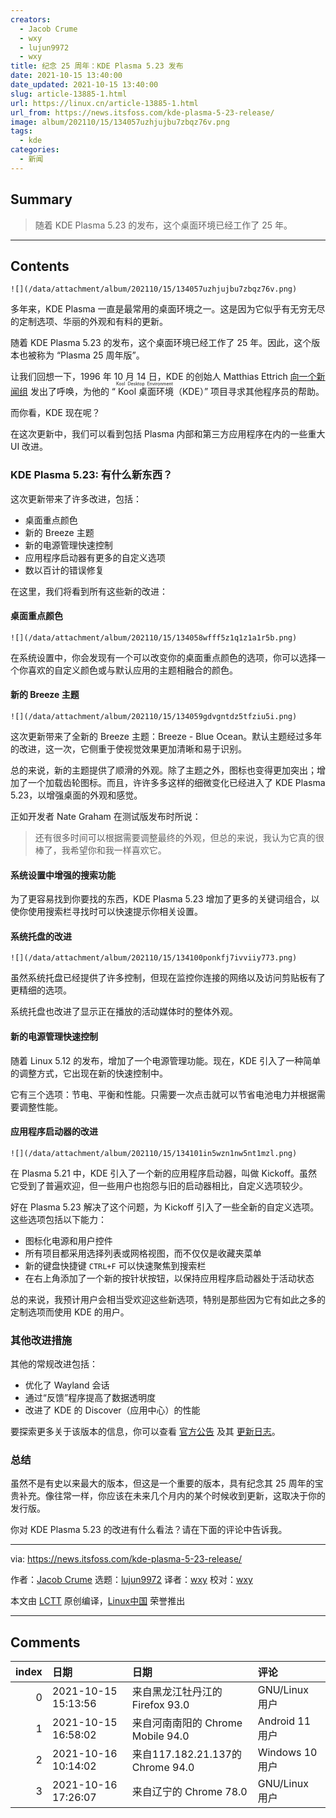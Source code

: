 ```yaml
---
creators:
  - Jacob Crume
  - wxy
  - lujun9972
  - wxy
title: 纪念 25 周年：KDE Plasma 5.23 发布
date: 2021-10-15 13:40:00
date_updated: 2021-10-15 13:40:00
slug: article-13885-1.html
url: https://linux.cn/article-13885-1.html
url_from: https://news.itsfoss.com/kde-plasma-5-23-release/
image: album/202110/15/134057uzhjujbu7zbqz76v.png
tags:
  - kde
categories:
  - 新闻
---
```


## Summary

> 随着 KDE Plasma 5.23 的发布，这个桌面环境已经工作了 25 年。

***

<!-- more -->

## Contents

`![](/data/attachment/album/202110/15/134057uzhjujbu7zbqz76v.png)`

多年来，KDE Plasma 一直是最常用的桌面环境之一。这是因为它似乎有无穷无尽的定制选项、华丽的外观和有料的更新。

随着 KDE Plasma 5.23 的发布，这个桌面环境已经工作了 25 年。因此，这个版本也被称为 “Plasma 25 周年版”。

让我们回想一下，1996 年 10 月 14 日，KDE 的创始人 Matthias Ettrich [向一个新闻组](https://groups.google.com/g/de.comp.os.linux.misc/c/SDbiV3Iat_s/m/zv_D_2ctS8sJ?pli=1) 发出了呼唤，为他的 “<ruby> Kool 桌面环境 <rt>  Kool Desktop Environment </rt></ruby>（KDE）” 项目寻求其他程序员的帮助。

而你看，KDE 现在呢？

在这次更新中，我们可以看到包括 Plasma 内部和第三方应用程序在内的一些重大 UI 改进。

### KDE Plasma 5.23: 有什么新东西？

这次更新带来了许多改进，包括：

* 桌面重点颜色
* 新的 Breeze 主题
* 新的电源管理快速控制
* 应用程序启动器有更多的自定义选项
* 数以百计的错误修复

在这里，我们将看到所有这些新的改进：

#### 桌面重点颜色

`![](/data/attachment/album/202110/15/134058wfff5z1q1z1a1r5b.png)`

在系统设置中，你会发现有一个可以改变你的桌面重点颜色的选项，你可以选择一个你喜欢的自定义颜色或与默认应用的主题相融合的颜色。

#### 新的 Breeze 主题

`![](/data/attachment/album/202110/15/134059gdvgntdz5tfziu5i.png)`

这次更新带来了全新的 Breeze 主题：Breeze - Blue Ocean。默认主题经过多年的改进，这一次，它侧重于使视觉效果更加清晰和易于识别。

总的来说，新的主题提供了顺滑的外观。除了主题之外，图标也变得更加突出；增加了一个加载齿轮图标。而且，许许多多这样的细微变化已经进入了 KDE Plasma 5.23，以增强桌面的外观和感觉。

正如开发者 Nate Graham 在测试版发布时所说：

> 
> 还有很多时间可以根据需要调整最终的外观，但总的来说，我认为它真的很棒了，我希望你和我一样喜欢它。
> 
> 
> 

#### 系统设置中增强的搜索功能

为了更容易找到你要找的东西，KDE Plasma 5.23 增加了更多的关键词组合，以使你使用搜索栏寻找时可以快速提示你相关设置。

#### 系统托盘的改进

`![](/data/attachment/album/202110/15/134100ponkfj7ivviiy773.png)`

虽然系统托盘已经提供了许多控制，但现在监控你连接的网络以及访问剪贴板有了更精细的选项。

系统托盘也改进了显示正在播放的活动媒体时的整体外观。

#### 新的电源管理快速控制

随着 Linux 5.12 的发布，增加了一个电源管理功能。现在，KDE 引入了一种简单的调整方式，它出现在新的快速控制中。

它有三个选项：节电、平衡和性能。只需要一次点击就可以节省电池电力并根据需要调整性能。

#### 应用程序启动器的改进

`![](/data/attachment/album/202110/15/134101in5wzn1nw5nt1mzl.png)`

在 Plasma 5.21 中，KDE 引入了一个新的应用程序启动器，叫做 Kickoff。虽然它受到了普遍欢迎，但一些用户也抱怨与旧的启动器相比，自定义选项较少。

好在 Plasma 5.23 解决了这个问题，为 Kickoff 引入了一些全新的自定义选项。这些选项包括以下能力：

* 图标化电源和用户控件
* 所有项目都采用选择列表或网格视图，而不仅仅是收藏夹菜单
* 新的键盘快捷键 `CTRL+F` 可以快速聚焦到搜索栏
* 在右上角添加了一个新的按针状按钮，以保持应用程序启动器处于活动状态

总的来说，我预计用户会相当受欢迎这些新选项，特别是那些因为它有如此之多的定制选项而使用 KDE 的用户。

### 其他改进措施

其他的常规改进包括：

* 优化了 Wayland 会话
* 通过“反馈”程序提高了数据透明度
* 改进了 KDE 的 Discover（应用中心）的性能

要探索更多关于该版本的信息，你可以查看 [官方公告](https://kde.org/announcements/plasma/5/5.23.0/) 及其 [更新日志](https://kde.org/announcements/changelogs/plasma/5/5.22.5-5.23.0/)。

### 总结

虽然不是有史以来最大的版本，但这是一个重要的版本，具有纪念其 25 周年的宝贵补充。像往常一样，你应该在未来几个月内的某个时候收到更新，这取决于你的发行版。

你对 KDE Plasma 5.23 的改进有什么看法？请在下面的评论中告诉我。

---

via: <https://news.itsfoss.com/kde-plasma-5-23-release/>

作者：[Jacob Crume](https://news.itsfoss.com/author/jacob/) 选题：[lujun9972](https://github.com/lujun9972) 译者：[wxy](https://github.com/wxy) 校对：[wxy](https://github.com/wxy)

本文由 [LCTT](https://github.com/LCTT/TranslateProject) 原创编译，[Linux中国](https://linux.cn/) 荣誉推出

***

## Comments

|   index | 日期                | 日期                                              | 评论                     |
|--------:|:--------------------|:--------------------------------------------------|:-------------------------|
|       0 | 2021-10-15 15:13:56 | 来自黑龙江牡丹江的 Firefox 93.0|GNU/Linux 用户    | KDE YES!!!               |
|       1 | 2021-10-15 16:58:02 | 来自河南南阳的 Chrome Mobile 94.0|Android 11 用户 | 用惯了，没感觉有啥大变动 |
|       2 | 2021-10-16 10:14:02 | 来自117.182.21.137的 Chrome 94.0|Windows 10 用户  | KDE加油！                |
|       3 | 2021-10-16 17:26:07 | 来自辽宁的 Chrome 78.0|GNU/Linux 用户             | KDE 帅...                |

